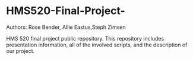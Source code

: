 # HMS520-Final-Project-
Authors: Rose Bender, Allie Eastus,Steph Zimsen

HMS 520 final project public repository. This repository includes presentation information, all of the involved scripts, and the description of our project. 
